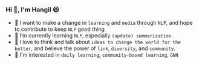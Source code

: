 ### Hi 👋, I'm Hangil :laughing:
- :checkered_flag: I want to make a change in `learning` and `media` through `NLP`, and hope to contribute to keep `NLP` good thing
- :runner: I’m currently learning `NLP`, especially `(update) summarization`.
- :couple: I love to think and talk about `ideas to change the world for the better`, and believe the power of `link`, `diversity`, and `community`.
- :pushpin: I'm interested in `daily learning`, `community-based learning`, `GNN`


